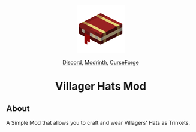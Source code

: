 <div align="center">
<img alt="Icon" src="src\main\resources\assets\villager-hats\icon.png" width="128">

[Discord](https://discord.gg/DcemWeskeZ), [Modrinth](https://modrinth.com/mod/villager-hats-mod), [CurseForge](https://curseforge.com/minecraft/mc-mods/villager-hats-mod)
# Villager Hats Mod
</div>

## About

A Simple Mod that allows you to craft and wear Villagers' Hats as Trinkets.
